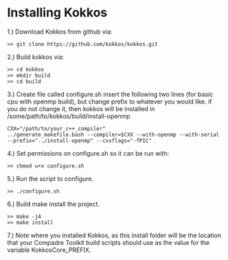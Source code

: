 # Installing Kokkos
1.) Download Kokkos from github via:

```
>> git clone https://github.com/kokkos/kokkos.git
```

2.) Build kokkos via:
```
>> cd kokkos
>> mkdir build
>> cd build
```

3.) Create file called configure.sh 
insert the following two lines (for basic cpu with openmp build), but change prefix to whatever you
would like. if you do not change it, then kokkos will be installed in /some/path/to/kokkos/build/install-openmp

```
CXX="/path/to/your_c++_compiler"
../generate_makefile.bash --compiler=$CXX --with-openmp --with-serial --prefix="../install-openmp" --cxxflags="-fPIC"
```

4.) Set permissions on configure.sh so it can be run with:
```
>> chmod u+x configure.sh
```

5.) Run the script to configure.
```
>> ./configure.sh
```

6.) Build make install the project.
```
>> make -j4
>> make install
```

7.) Note where you installed Kokkos, as this install folder will be the location that your Compadre Toolkit build scripts should use as the value for the variable KokkosCore_PREFIX.

